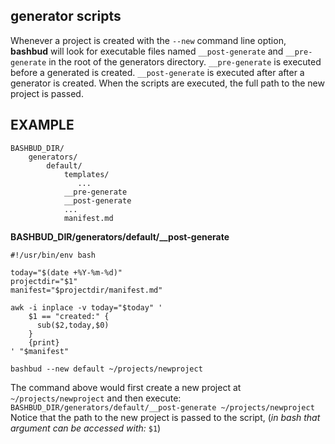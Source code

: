 ## generator scripts

Whenever a project is created with the `--new` command line option,
**bashbud** will look for executable files named `__post-generate` and `__pre-generate`
in the root of the generators directory.
`__pre-generate` is executed before a generated is created.
`__post-generate` is executed after after a generator is created.
When the scripts are executed,
the full path to the new project is passed.

EXAMPLE
-------

```
BASHBUD_DIR/
    generators/
        default/
            templates/
               ...
            __pre-generate
            __post-generate
            ...
            manifest.md

```

**BASHBUD_DIR/generators/default/__post-generate**
```
#!/usr/bin/env bash

today="$(date +%Y-%m-%d)"
projectdir="$1"
manifest="$projectdir/manifest.md"

awk -i inplace -v today="$today" '
    $1 == "created:" {
      sub($2,today,$0)
    }
    {print}
' "$manifest"
```


`bashbud --new default ~/projects/newproject` 

The command above would first create a new project at `~/projects/newproject`
and then execute: `BASHBUD_DIR/generators/default/__post-generate ~/projects/newproject`  
Notice that the path to the new project is passed to the script,
(*in bash that argument can be accessed with:* `$1`)
